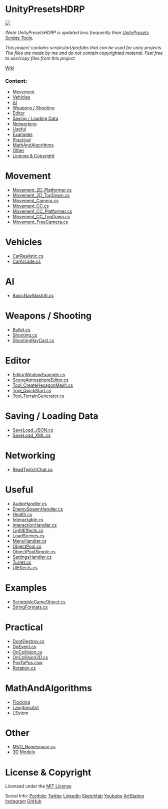 # UnityPresetsHDRP

<a href="https://github.com/MarcelvanDuijnDev/UnityPresetsHDRP">
<img align="center" src="https://raw.githubusercontent.com/MarcelvanDuijnDev/MarcelvanDuijnDev/main/Images/Project_Header_UnityPresetsHDRP.png">
</a>

_!Note UnityPresetsHDRP is updated less frequently than [UnityPresets Scripts Tools](https://github.com/MarcelvanDuijnDev/UnityPresets-Scripts-Tools)._

_This project contains scripts/art/prefabs that can be used for unity projects.
The files are made by me and do not contain copyrighted material.
Feel free to use/copy files from this project._

[Wiki](https://github.com/MarcelvanDuijnDev/UnityPresetsHDRP/wiki)

### Content:
* [Movement](#movement)
* [Vehicles](#vehicles)
* [AI](#ai)
* [Weapons / Shooting](#weapons--shooting)
* [Editor](#editor)
* [Saving / Loading Data](#saving--loading-data)
* [Networking](#networking)
* [Useful](#useful)
* [Examples](#examples)
* [Practical](#practical)
* [MathAndAlgorithms](#mathandalgorithms)
* [Other](#other)
* [License & Copyright](#license--copyright)

# Movement 
- [Movement_2D_Platformer.cs](https://github.com/MarcelvanDuijnDev/UnityPresetsHDRP/blob/main/Assets/Scripts/Movement/Movement_2D_Platformer.cs)
- [Movement_2D_TopDown.cs](https://github.com/MarcelvanDuijnDev/UnityPresetsHDRP/blob/main/Assets/Scripts/Movement/Movement_2D_TopDown.cs)
- [Movement_Camera.cs](https://github.com/MarcelvanDuijnDev/UnityPresetsHDRP/blob/main/Assets/Scripts/Movement/Movement_Camera.cs)
- [Movement_CC.cs](https://github.com/MarcelvanDuijnDev/UnityPresetsHDRP/blob/main/Assets/Scripts/Movement/Movement_CC.cs)
- [Movement_CC_Platformer.cs](https://github.com/MarcelvanDuijnDev/UnityPresetsHDRP/blob/main/Assets/Scripts/Movement/Movement_CC_Platformer.cs)
- [Movement_CC_TopDown.cs](https://github.com/MarcelvanDuijnDev/UnityPresetsHDRP/blob/main/Assets/Scripts/Movement/Movement_CC_TopDown.cs)
- [Movement_FreeCamera.cs](https://github.com/MarcelvanDuijnDev/UnityPresetsHDRP/blob/main/Assets/Scripts/Movement/Movement_FreeCamera.cs)

# Vehicles
- [CarRealistic.cs](https://github.com/MarcelvanDuijnDev/UnityPresetsHDRP/blob/main/Assets/Scripts/Vehicle/CarRealistic.cs)
- [CarArcade.cs](https://github.com/MarcelvanDuijnDev/UnityPresetsHDRP/blob/main/Assets/Scripts/Vehicle/CarArcade.cs)

# AI
- [BasicNavMashAI.cs](https://github.com/MarcelvanDuijnDev/UnityPresetsHDRP/blob/main/Assets/Scripts/AI/BasicNavMeshAI.cs)

# Weapons / Shooting
- [Bullet.cs](https://github.com/MarcelvanDuijnDev/UnityHDRP-Presets-Scripts-Tools/blob/main/Assets/Scripts/BulletScript/Bullet.cs)
- [Shooting.cs](https://github.com/MarcelvanDuijnDev/UnityHDRP-Presets-Scripts-Tools/blob/main/Assets/Scripts/Weapons/Shooting.cs)
- [ShootingRayCast.cs](https://github.com/MarcelvanDuijnDev/UnityHDRP-Presets-Scripts-Tools/blob/main/Assets/Scripts/Weapons/ShootingRayCast.cs)

# Editor
- [EditorWindowExample.cs](https://github.com/MarcelvanDuijnDev/UnityHDRP-Presets-Scripts-Tools/blob/main/Assets/Editor/EditorWindowExample.cs)
- [SceneAtmosphereEditor.cs](https://github.com/MarcelvanDuijnDev/UnityHDRP-Presets-Scripts-Tools/blob/main/Assets/Editor/SceneAtmosphereEditor.cs)
- [Tool_CreateHexagonMesh.cs](https://github.com/MarcelvanDuijnDev/UnityHDRP-Presets-Scripts-Tools/blob/main/Assets/Editor/Tool_CreateHexagonMesh.cs) 
- [Tool_QuickStart.cs](https://github.com/MarcelvanDuijnDev/UnityHDRP-Presets-Scripts-Tools/blob/main/Assets/Editor/Tool_QuickStart.cs)
- [Tool_TerrainGenerator.cs](https://github.com/MarcelvanDuijnDev/UnityHDRP-Presets-Scripts-Tools/blob/main/Assets/Editor/Tool_TerrainGenerator.cs)

# Saving / Loading Data
- [SaveLoad_JSON.cs](https://github.com/MarcelvanDuijnDev/UnityHDRP-Presets-Scripts-Tools/blob/main/Assets/Scripts/SaveLoadHandler/SaveLoad_JSON.cs)
- [SaveLoad_XML.cs](https://github.com/MarcelvanDuijnDev/UnityHDRP-Presets-Scripts-Tools/blob/main/Assets/Scripts/SaveLoadHandler/SaveLoad_XML.cs)

# Networking
- [ReadTwitchChat.cs](https://github.com/MarcelvanDuijnDev/UnityHDRP-Presets-Scripts-Tools/blob/main/Assets/Scripts/Networking/ReadTwitchChat.cs)

# Useful
- [AudioHandler.cs](https://github.com/MarcelvanDuijnDev/UnityHDRP-Presets-Scripts-Tools/blob/main/Assets/Scripts/Useful/AudioHandler.cs)
- [EnemySpawnHandler.cs](https://github.com/MarcelvanDuijnDev/UnityHDRP-Presets-Scripts-Tools/blob/main/Assets/Scripts/Useful/EnemySpawnHandler.cs)
- [Health.cs](https://github.com/MarcelvanDuijnDev/UnityHDRP-Presets-Scripts-Tools/blob/main/Assets/Scripts/Useful/Health.cs)
- [Interactable.cs](https://github.com/MarcelvanDuijnDev/UnityHDRP-Presets-Scripts-Tools/blob/main/Assets/Scripts/Useful/Interactable.cs)
- [InteractionHandler.cs](https://github.com/MarcelvanDuijnDev/UnityHDRP-Presets-Scripts-Tools/blob/main/Assets/Scripts/Useful/InteractionHandler.cs)
- [LightEffects.cs](https://github.com/MarcelvanDuijnDev/UnityHDRP-Presets-Scripts-Tools/blob/main/Assets/Scripts/Useful/LightEffects.cs)
- [LoadScenes.cs](https://github.com/MarcelvanDuijnDev/UnityHDRP-Presets-Scripts-Tools/blob/main/Assets/Scripts/Useful/LoadScenes.cs)
- [MenuHandler.cs](https://github.com/MarcelvanDuijnDev/UnityHDRP-Presets-Scripts-Tools/blob/main/Assets/Scripts/Useful/MenuHandler.cs)
- [ObjectPool.cs](https://github.com/MarcelvanDuijnDev/UnityHDRP-Presets-Scripts-Tools/blob/main/Assets/Scripts/ObjectPool/ObjectPool.cs)
- [ObjectPoolSimple.cs](https://github.com/MarcelvanDuijnDev/UnityHDRP-Presets-Scripts-Tools/blob/main/Assets/Scripts/ObjectPool/ObjectPoolSimple.cs)
- [SettingsHandler.cs](https://github.com/MarcelvanDuijnDev/UnityHDRP-Presets-Scripts-Tools/blob/main/Assets/Scripts/Useful/SettingsHandler.cs)
- [Turret.cs](https://github.com/MarcelvanDuijnDev/UnityHDRP-Presets-Scripts-Tools/blob/main/Assets/Scripts/Useful/Turret.cs)
- [UIEffects.cs](https://github.com/MarcelvanDuijnDev/UnityHDRP-Presets-Scripts-Tools/blob/main/Assets/Scripts/Useful/UIEffects.cs)

# Examples
- [ScriptebleGameObject.cs](https://github.com/MarcelvanDuijnDev/UnityHDRP-Presets-Scripts-Tools/blob/main/Assets/Scripts/RandomExamples/ScriptebleGameObject.cs)
- [StringFormats.cs](https://github.com/MarcelvanDuijnDev/UnityHDRP-Presets-Scripts-Tools/blob/main/Assets/Scripts/RandomExamples/StringFormats.cs)

# Practical
- [DontDestroy.cs](https://github.com/MarcelvanDuijnDev/UnityHDRP-Presets-Scripts-Tools/blob/main/Assets/Scripts/Practical/DontDestroy.cs)
- [DoEvent.cs](https://github.com/MarcelvanDuijnDev/UnityHDRP-Presets-Scripts-Tools/blob/main/Assets/Scripts/Practical/DoEvent.cs)
- [OnCollision.cs](https://github.com/MarcelvanDuijnDev/UnityHDRP-Presets-Scripts-Tools/blob/main/Assets/Scripts/Practical/OnCollision.cs)
- [OnCollision2D.cs](https://github.com/MarcelvanDuijnDev/UnityHDRP-Presets-Scripts-Tools/blob/main/Assets/Scripts/Practical/OnCollision2D.cs)
- [PosToPos.csw](https://github.com/MarcelvanDuijnDev/UnityHDRP-Presets-Scripts-Tools/blob/main/Assets/Scripts/Practical/PosToPos.cs)
- [Rotation.cs](https://github.com/MarcelvanDuijnDev/UnityHDRP-Presets-Scripts-Tools/blob/main/Assets/Scripts/Practical/Rotation.cs)

# MathAndAlgorithms
- [Flocking](https://github.com/MarcelvanDuijnDev/UnityHDRP-Presets-Scripts-Tools/tree/main/Assets/Scripts/MathAndAlgorithms/Flocking)
- [LangtonsAnt](https://github.com/MarcelvanDuijnDev/UnityHDRP-Presets-Scripts-Tools/tree/main/Assets/Scripts/MathAndAlgorithms/LangtonsAnt)
- [LSytem](https://github.com/MarcelvanDuijnDev/UnityHDRP-Presets-Scripts-Tools/tree/main/Assets/Scripts/MathAndAlgorithms/L-System)

# Other
- [MVD_Namespace.cs](https://github.com/MarcelvanDuijnDev/UnityHDRP-Presets-Scripts-Tools/blob/main/Assets/Scripts/Other/MVD_Namespace.cs)
- [3D Models](https://github.com/MarcelvanDuijnDev/UnityHDRP-Presets-Scripts-Tools/tree/main/Assets/Art/Models)

# License & Copyright
Licensed under the [MIT License](https://github.com/MarcelvanDuijnDev/UnityHDRP-Presets-Scripts-Tools/blob/main/LICENSE)

Social Info: 
[Portfolio](https://www.marcelvanduijn.com/)
[Twitter](https://twitter.com/MarcelvanDuijn_)
[LinkedIn](https://www.linkedin.com/in/marcel-van-duijn/)
[Sketchfab](https://sketchfab.com/MarcelvanDuijn)
[Youbube](https://www.youtube.com/channel/UCifUu8rDfr-ljsMx8bUVGrg)
[ArtStation](https://www.artstation.com/marcelvanduijn)
[Instagram](https://www.instagram.com/marcelvanduijn_/)
[GitHub](https://github.com/MarcelvanDuijnDev)
